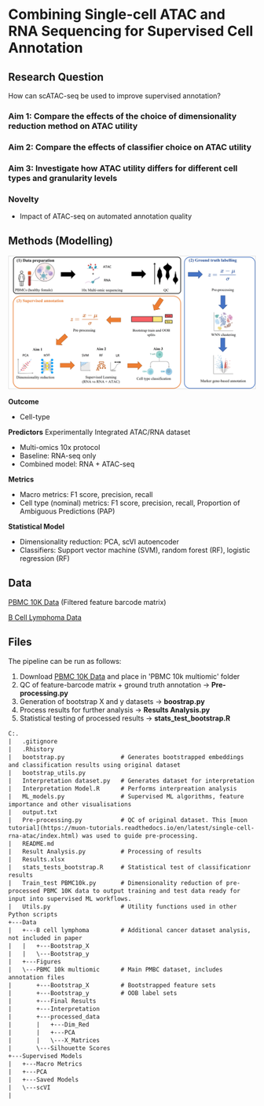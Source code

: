 # Combining Single-cell ATAC and RNA Sequencing for Supervised Cell Annotation

## Research Question
How can scATAC-seq be used to improve supervised annotation?

### Aim 1: Compare the effects of the choice of dimensionality reduction method on ATAC utility

### Aim 2: Compare the effects of classifier choice on ATAC utility

### Aim 3: Investigate how ATAC utility differs for different cell types and granularity levels

### Novelty
- Impact of ATAC-seq on automated annotation quality

## Methods (Modelling)

![Alt text](image.png)

**Outcome**
- Cell-type

**Predictors**
Experimentally Integrated ATAC/RNA dataset
- Multi-omics 10x protocol
- Baseline: RNA-seq only
- Combined model: RNA + ATAC-seq

**Metrics**
- Macro metrics: F1 score, precision, recall
- Cell type (nominal) metrics: F1 score, precision, recall, Proportion of Ambiguous Predictions (PAP)

**Statistical Model**
- Dimensionality reduction: PCA, scVI autoencoder
- Classifiers: Support vector machine (SVM), random forest (RF), logistic regression (RF)
  
## Data
[PBMC 10K Data](https://www.10xgenomics.com/resources/datasets/pbmc-from-a-healthy-donor-granulocytes-removed-through-cell-sorting-10-k-1-standard-1-0-0) (Filtered feature barcode matrix)

[B Cell Lymphoma Data](https://www.10xgenomics.com/resources/datasets/fresh-frozen-lymph-node-with-b-cell-lymphoma-14-k-sorted-nuclei-1-standard-2-0-0)

## Files

The pipeline can be run as follows:
1. Download [PBMC 10K Data](https://www.10xgenomics.com/resources/datasets/pbmc-from-a-healthy-donor-granulocytes-removed-through-cell-sorting-10-k-1-standard-1-0-0) and place in 'PBMC 10k multiomic' folder
1. QC of feature-barcode matrix + ground truth annotation -> **Pre-processing.py**
2. Generation of bootstrap X and y datasets -> **boostrap.py**
3. Process results for further analysis -> **Results Analysis.py**
4. Statistical testing of processed results -> **stats_test_bootstrap.R**

```
C:.
|   .gitignore
|   .Rhistory
|   bootstrap.py                # Generates bootstrapped embeddings and classification results using original dataset
|   bootstrap_utils.py 
|   Interpretation dataset.py   # Generates dataset for interpretation
|   Interpretation Model.R      # Performs interpreation analysis
|   ML_models.py                # Supervised ML algorithms, feature importance and other visualisations
|   output.txt
|   Pre-processing.py           # QC of original dataset. This [muon tutorial](https://muon-tutorials.readthedocs.io/en/latest/single-cell-rna-atac/index.html) was used to guide pre-processing.
|   README.md
|   Result Analysis.py          # Processing of results
|   Results.xlsx                
|   stats_tests_bootstrap.R     # Statistical test of classificationr results
|   Train_test PBMC10k.py       # Dimensionality reduction of pre-processed PBMC 10K data to output training and test data ready for input into supervised ML workflows.
|   Utils.py                    # Utility functions used in other Python scripts
+---Data
|   +---B cell lymphoma         # Additional cancer dataset analysis, not included in paper
|   |   +---Bootstrap_X
|   |   \---Bootstrap_y
|   +---Figures
|   \---PBMC 10k multiomic      # Main PMBC dataset, includes annotation files
|       +---Bootstrap_X         # Bootstrapped feature sets
|       +---Bootstrap_y         # OOB label sets
|       +---Final Results
|       +---Interpretation
|       +---processed_data
|       |   +---Dim_Red
|       |   +---PCA
|       |   \---X_Matrices
|       \---Silhouette Scores
+---Supervised Models
|   +---Macro Metrics
|   +---PCA
|   +---Saved Models
|   \---scVI
|       
```













